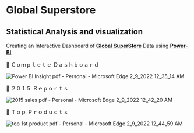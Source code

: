 # Global Superstore
## Statistical Analysis and visualization

Creating an Interactive Dashboard of [𝐆𝐥𝐨𝐛𝐚𝐥 𝐒𝐮𝐩𝐞𝐫𝐒𝐭𝐨𝐫𝐞](https://www.kaggle.com/shekpaul/global-superstore) Data using [𝐏𝐨𝐰𝐞𝐫-𝐁𝐈](https://powerbi.microsoft.com/en-us/) 


🔹 Ｃｏｍｐｌｅｔｅ  Ｄａｓｈｂｏａｒｄ


![Power BI Insight pdf - Personal - Microsoft​ Edge 2_9_2022 12_35_14 AM](https://user-images.githubusercontent.com/85125898/153057999-057929a9-64b6-44cd-8446-e33980367bf7.png)


🔹 ２０１５ Ｒｅｐｏｒｔｓ

![2015 sales pdf - Personal - Microsoft​ Edge 2_9_2022 12_42_20 AM](https://user-images.githubusercontent.com/85125898/153058956-a27906ac-0e14-40d9-b960-7b4c5d95c702.png)


🔹 Ｔｏｐ  Ｐｒｏｄｕｃｔｓ

![top 1st product pdf - Personal - Microsoft​ Edge 2_9_2022 12_44_59 AM](https://user-images.githubusercontent.com/85125898/153059438-2a8d5558-a5c3-4ecf-a319-a217a05ea382.png)
